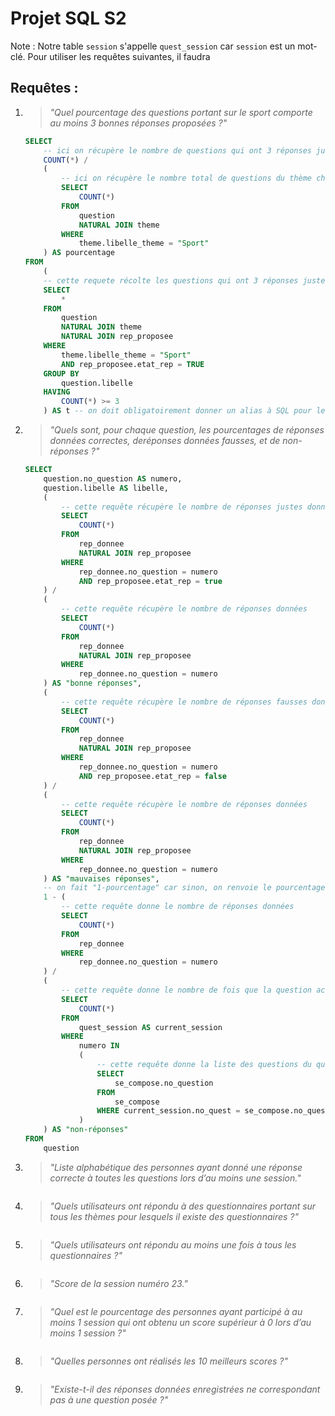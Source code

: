 <!--
    Attention ! Il s'agit d'un fichier text en markdown, pour voir un aperçu, allez ici -> https://github.com/WildGoat07/projSQLS2/blob/master/README.MD
-->
# Projet SQL S2

Note : Notre table `session` s'appelle `quest_session` car `session` est un mot-clé. Pour utiliser les requêtes suivantes, il faudra 

## Requêtes :

1. > *"Quel pourcentage des questions portant sur le sport comporte au moins 3 bonnes réponses proposées ?"*
    ```sql
    SELECT
        -- ici on récupère le nombre de questions qui ont 3 réponses justes
        COUNT(*) /
        (
            -- ici on récupère le nombre total de questions du thème choisi
            SELECT
                COUNT(*)
            FROM
                question
                NATURAL JOIN theme
            WHERE
                theme.libelle_theme = "Sport"
        ) AS pourcentage
    FROM
        (
        -- cette requete récolte les questions qui ont 3 réponses juste au thème donné
        SELECT
            *
        FROM
            question
            NATURAL JOIN theme
            NATURAL JOIN rep_proposee
        WHERE
            theme.libelle_theme = "Sport"
            AND rep_proposee.etat_rep = TRUE
        GROUP BY
            question.libelle
        HAVING
            COUNT(*) >= 3
        ) AS t -- on doit obligatoirement donner un alias à SQL pour les SELECT dans un FROM ¯\_(ツ)_/¯
    ```
1. > *"Quels sont, pour chaque question, les pourcentages de réponses données correctes, deréponses données fausses, et de non-réponses ?"*
    ```sql
    SELECT
        question.no_question AS numero,
        question.libelle AS libelle,
        (
            -- cette requête récupère le nombre de réponses justes données
            SELECT
                COUNT(*)
            FROM
                rep_donnee
                NATURAL JOIN rep_proposee
            WHERE
                rep_donnee.no_question = numero
                AND rep_proposee.etat_rep = true
        ) /
        (
            -- cette requête récupère le nombre de réponses données
            SELECT
                COUNT(*)
            FROM
                rep_donnee
                NATURAL JOIN rep_proposee
            WHERE
                rep_donnee.no_question = numero
        ) AS "bonne réponses",
        (
            -- cette requête récupère le nombre de réponses fausses données
            SELECT
                COUNT(*)
            FROM
                rep_donnee
                NATURAL JOIN rep_proposee
            WHERE
                rep_donnee.no_question = numero
                AND rep_proposee.etat_rep = false
        ) /
        (
            -- cette requête récupère le nombre de réponses données
            SELECT
                COUNT(*)
            FROM
                rep_donnee
                NATURAL JOIN rep_proposee
            WHERE
                rep_donnee.no_question = numero
        ) AS "mauvaises réponses",
        -- on fait "1-pourcentage" car sinon, on renvoie le pourcentage de réponses données, or on veut les non-données
        1 - (
            -- cette requête donne le nombre de réponses données
            SELECT
                COUNT(*)
            FROM
                rep_donnee
            WHERE
                rep_donnee.no_question = numero
        ) /
        (
            -- cette requête donne le nombre de fois que la question actuelle a été demandée
            SELECT
                COUNT(*)
            FROM
                quest_session AS current_session
            WHERE
                numero IN
                (
                    -- cette requête donne la liste des questions du questionnaire de la session en cours
                    SELECT
                        se_compose.no_question
                    FROM
                        se_compose
                    WHERE current_session.no_quest = se_compose.no_quest
                )
        ) AS "non-réponses"
    FROM
        question
    ```
1. > *"Liste alphabétique des personnes ayant donné une réponse correcte à toutes les questions lors d’au moins une session."*
    ```sql
    ```
1. > *"Quels utilisateurs ont répondu à des questionnaires portant sur tous les thèmes pour lesquels il existe des questionnaires ?"*
    ```sql
    ```
1. > *"Quels utilisateurs ont répondu au moins une fois à tous les questionnaires ?"*
    ```sql
    ```
1. > *"Score de la session numéro 23."*
    ```sql
    ```
1. > *"Quel est le pourcentage des personnes ayant participé à au moins 1 session qui ont obtenu un score supérieur à 0 lors d’au moins 1 session ?"*
    ```sql
    ```
1. > *"Quelles personnes ont réalisés les 10 meilleurs scores ?"*
    ```sql
    ```
1. > *"Existe-t-il des réponses données enregistrées ne correspondant pas à une question posée ?"*
    ```sql
    ```